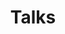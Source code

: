 ---
title: "Talks"  # Add a page title.
summary: "Academic talks and presentations"# Add a page description.
type: "widget_page"  # Page type is a Widget Page
---